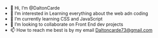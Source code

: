 - 👋 Hi, I’m @DaltonCarde
- 👀 I’m interested in Learning everything about the web adn coding
- 🌱 I’m currently learning CSS and JavaScript
- 💞️ I’m looking to collaborate on Front End dev projects 
- 📫 How to reach me best is by my email Daltoncarde73@gmail.com

<!---
DaltonCarde/DaltonCarde is a ✨ special ✨ repository because its `README.md` (this file) appears on your GitHub profile.
You can click the Preview link to take a look at your changes.
--->
